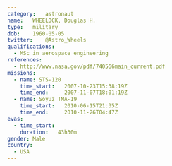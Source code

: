 ```yaml
---
category:	astronaut
name:	WHEELOCK, Douglas H.
type:	military
dob:	1960-05-05
twitter:	@Astro_Wheels
qualifications:
  - MSc in aerospace engineering
references:
  - http://www.nasa.gov/pdf/740566main_current.pdf
missions:
  - name: STS-120
    time_start:   2007-10-23T15:38:19Z
    time_end:     2007-11-07T18:01:19Z
  - name: Soyuz TMA-19
    time_start:   2010-06-15T21:35Z
    time_end:     2010-11-26T04:47Z
evas:
  - time_start: 
    duration:   43h30m
gender:	Male
country:
  - USA
---
```


